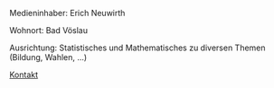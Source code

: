 Medieninhaber: Erich Neuwirth

Wohnort: Bad Vöslau

Ausrichtung: Statistisches und Mathematisches zu diversen Themen (Bildung, Wahlen, ...)

[Kontakt](/kontakt/)